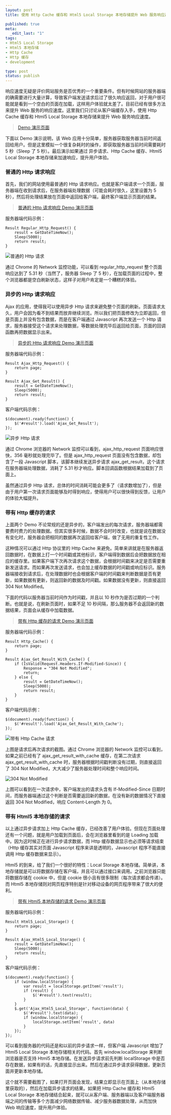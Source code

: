 ```yaml
---
layout: post
title: 使用 Http Cache 缓存和 Html5 Local Storage 本地存储提升 Web 服务响应速度

published: true
meta:
  _edit_last: "1"
tags:
- Html5 Local Storage
- Html5 本地存储
- Http Cache
- Http 缓存
- development

type: post
status: publish
---
```

响应速度无疑是评价网站服务是否优秀的一个重要条件。但有时候网站的服务器端的确需要进行大量计算，导致客户端发送请求后过了很久响应返回，对于用户很可能就是看到一个空白的页面在加载，这样用户体验就太差了。目前已经有很多方法来提升 Web 服务的响应速度。这里我们只讨论从客户端缓存入手，使用 Http Cache 缓存和 Html5 Local Storage 本地存储来提升 Web 服务响应速度。

> [Demo 演示页面](http://chaojiwudi.com/demo/http_cache_and_html5_local_storage "Http Cache 缓存和 Html5 Local Storage 本地存储")

下面以 Demo 演示说明，该 Web 应用十分简单，服务器获取服务器当前时间返回给用户。但是这里模拟一个很复杂耗时的操作，即获取服务器当前时间需要耗时 5 秒（Sleep 了 5 秒）。最后演示如果通过 异步请求、Http Cache 缓存、Html5 Local Storage 本地存储来加速响应，提升用户体验。

<!--more-->
### 普通的 Http 请求响应

首先，我们的网站使用最普通的 Http 请求响应。也就是客户端请求一个页面，服务器端在收到请求后，在服务器端处理数据（可能会耗时很久，这里设置为 5 秒），然后将处理结果放在页面中返回给客户端，最终客户端显示页面的结果。

> [普通的 Http 请求响应 Demo 演示页面](http://chaojiwudi.com/demo/http_cache_and_html5_local_storage/regular_http_request "常规 Http 请求 - demo - Http 缓存和 Html5 本地存储")

服务器端代码示例：

    Result Regular_Http_Request() {
        result = GetDateTimeNow();
        Sleep(5000);
        return result;
    }

![普通的 Http 请求](/images/2010/regular_http_request.png)

通过 Chrome 的 Network 监控功能，可以看到 regular_http_request 整个页面响应达到了 5.31 秒（当然了，服务器 Sleep 了 5 秒），在加载页面的过程中，整个浏览器都是空白刷新状态，这样子对用户肯定是一个糟糕的体验。

### 异步的 Http 请求响应

Ajax 的应用，使得我可以使用异步 Http 请求来避免整个页面的刷新。页面请求太久，用户会因为看不到结果而放弃继续浏览。所以我们把页面修改为立即返回，但是页面上并没有包含数据，而是在客户端通过 Javascript 再次发送一个 Http 请求，服务器接受这个请求来处理数据，等数据处理完毕后返回给页面，页面的回调函数再把数据显示出来。

> [异步的 Http 请求响应 Demo 演示页面](http://chaojiwudi.com/demo/http_cache_and_html5_local_storage/ajax_http_request "Ajax HTTP 请求- demo - Http 缓存和 Html5 本地存储")

服务器端代码示例：

    Result Ajax_Http_Request() {
        return page;
    }

    Result Ajax_Get_Result() {
        result = GetDateTimeNow();
        Sleep(5000);
        return result;
    }

客户端代码示例：

    $(document).ready(function() {
        $('#result').load('Ajax_Get_Result');
    });

![异步 Http 请求](/images/2010/ajax_http_request.png)

通过 Chrome 浏览器的 Network 监控可以看到，ajax_http_request 页面响应很快，356 毫秒就处理完毕了。但是 ajax_http_request 页面没有包含数据，却包含了一段 Javascript 脚本，该脚本继续发送异步请求 ajax_get_result，这个请求在服务器端处理数据，消耗了 5.31 秒才响应。脚本回调函数根据结果加载到了页面上。

虽然通过异步 Http 请求，总体的时间消耗可能会更多了（请求数增加了），但是由于用户第一次请求页面能够及时得到响应，使得用户可以很快得到反馈，让用户的体验大幅提升。

### 带有 Http 缓存的请求

上面两个 Demo 不论常规的还是异步的，客户端发出的每次请求，服务器端都需要费时费力的处理数据。但其实很多时候，数据不会时时改变，也就是说在数据没有变化时，服务器会把相同的数据再次返回给客户端，做了无用的重复性工作。

这种情况可以通过 Http 协议里的 Http Cache 来避免。简单来讲就是在服务器返回数据时，在数据上打一个时间戳或其他标识，客户端得到数据后会把数据放在相应的缓存里。如果客户端下次再次请求这个数据，会根据时间戳来决定是否需要重新发送请求。而如果再次发送请求，也会加上缓存数据的时间戳或响应标识。服务器端接收到请求后，在处理数据时也会根据客户端的时间戳来判断数据是否有更新，如果数据有更新，则返回新的数据及时间戳。如果数据没有更新，则直接返回 304 Not Modified。

下面的代码以服务器当前时间作为时间戳，并且以 10 秒作为是否过期的一个判断。也就是说，在刷新页面时，如果不足 10 秒间隔，那么服务器不会返回新的数据结果，页面会从缓存中加载数据。

> [带有 Http 缓存的请求  Demo 演示页面](http://chaojiwudi.com/demo/http_cache_and_html5_local_storage/http_cache "带有 Http 缓存的请求")

服务器端代码示例：

    Result Http_Cache() {
        return page;
    }

    Result Ajax_Get_Result_With_Cache() {
        if (IsValid(Request.Headers.If-Modified-Since)) {
            Response = "304 Not Modified";
            return;
        } else {
            result = GetDateTimeNow();
            Sleep(5000);
            return result;
        }
    }

客户端代码示例：

    $(document).ready(function() {
        $('#result').load('Ajax_Get_Result_With_Cache');
    });

![带有 Http Cache 请求](/images/2010/http_cache.png)

上图是请求后再次请求的截图。通过 Chrome 浏览器的 Network 监控可以看到，如果之前已经有了 ajax_get_result_with_cache 缓存，在第二次请求 ajax_get_result_with_cache 时，服务器根据时间戳判断没有过期，则直接返回了 304 Not Modified，大大减少了服务器处理时间和整个响应时间。

![304 Not Modified](/images/2010/304_not_modified.png)

上图可以看到在一次请求中，客户端发出的请求头含有 If-Modified-Since 日期时间，而服务器端通过这个判断是否需要返回新的数据，在没有新的数据情况下直接返回 304 Not Modified，响应 Content-Length 为 0。

### 带有 Html5 本地存储的请求

以上通过异步请求加上 Http Cache 缓存，已经改善了用户体验。但现在页面处理还有一个问题，就是用户加载到页面后，会在浏览器里看到的是 Loading 加载中。因为这时候正在进行异步请求数据，而 Http 缓存数据显示也必须等请求结束（Http 缓存其实对页面 Javascript 程序来讲是透明的，Javascript 程序不能直接调用 Http 缓存数据来显示）。

Html5 的到来，给了我们一个很好的特性：Local Storage 本地存储。简单讲，本地存储就是可以将数据存储在客户端，并且可以通过接口来调用。之前浏览器只能将数据存储在 cookie 中，但是 cookie 很小且有很多限制（每次请求都会传递）。而 Html5 本地存储则对网页程序特别是针对移动设备的网页程序带来了很大的便利。

> [带有 Html5 本地存储的请求  Demo 演示页面](http://chaojiwudi.com/demo/http_cache_and_html5_local_storage/html5_local_storage "带有 Html5 本地存储的请求")

服务器端代码示例：

    Result Html5_Local_Storage() {
        return page;
    }

    Result Ajax_Html5_Local_Storage() {
        result = GetDateTimeNow();
        Sleep(5000);
        return result;
    }

客户端代码示例：

    $(document).ready(function() {
        if (window.localStorage) {
            var result = localStorage.getItem('result');
            if (result) {
                $('#result').text(result);
            }
        }
        $.get('Ajax_Html5_Local_Storage', function(data) {
            $('#result').text(data);
            if (window.localStorage) {
                localStorage.setItem('result', data)
            }
        });
    });

可以看到服务器的代码还是和以前的异步请求一样，但客户端 Javascript 增加了 Html5 Local Storage 本地存储相关的代码。首先 window.localStorage 来判断浏览器是否支持 Html5 本地存储。在发送异步请求前先判断 localStorage 中是否存在数据，如果有的话，先直接显示出来。然后在通过异步请求获得数据，更新页面并更新本地存储。

这个就不需要截图了，如果打开页面会发现，结果立即显示在页面上（从本地存储里获取的），然后在加载异步请求的结果。如果把 Http Cache 缓存和 Html5 Local Storage 本地存储结合起来，就可以从客户端、服务器端以及客户端服务器端之间的传输等多个方面减少网络数据传输、减少服务器数据处理，从而加快 Web 响应速度，提升用户体验。
